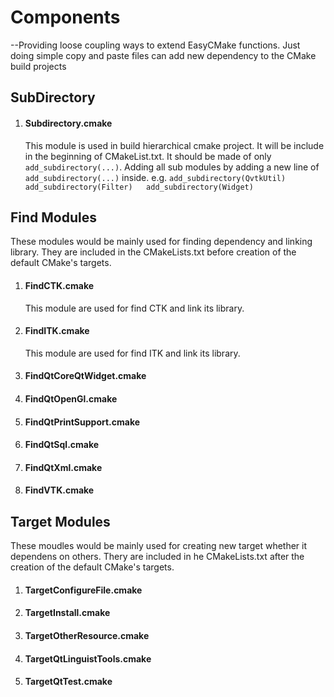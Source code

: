 # Components

--Providing loose coupling ways to extend EasyCMake functions. Just doing simple copy and paste files can add new dependency to the CMake build projects

## SubDirectory

1.  #### Subdirectory.cmake

    This module is used in build hierarchical cmake project. It will be include in the beginning of CMakeList.txt. It should be made of only `add_subdirectory(...)`. Adding all sub modules by adding a new line of `add_subdirectory(...)` inside. e.g. `add_subdirectory(QvtkUtil)  
    add_subdirectory(Filter)  
    add_subdirectory(Widget)  
    `

## Find Modules

These modules would be mainly used for finding dependency and linking library. They are included in the CMakeLists.txt before creation of the default CMake's targets.

1.  #### FindCTK.cmake

    This module are used for find CTK and link its library.
2.  #### FindITK.cmake

    This module are used for find ITK and link its library.
3.  #### FindQtCoreQtWidget.cmake

4.  #### FindQtOpenGl.cmake

5.  #### FindQtPrintSupport.cmake

6.  #### FindQtSql.cmake

7.  #### FindQtXml.cmake

8.  #### FindVTK.cmake

## Target Modules

These moudles would be mainly used for creating new target whether it dependens on others. Thery are included in he CMakeLists.txt after the creation of the default CMake's targets.

1.  #### TargetConfigureFile.cmake

2.  #### TargetInstall.cmake

3.  #### TargetOtherResource.cmake

4.  #### TargetQtLinguistTools.cmake

5.  #### TargetQtTest.cmake